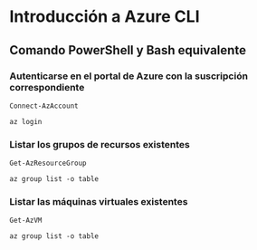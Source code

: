 # Introducción a Azure CLI
## Comando PowerShell y Bash equivalente
### Autenticarse en el portal de Azure con la suscripción correspondiente
```
Connect-AzAccount
```    
```
az login
```
### Listar los grupos de recursos existentes
```
Get-AzResourceGroup
```    
```
az group list -o table
```
### Listar las máquinas virtuales existentes
```
Get-AzVM
```    
```
az group list -o table
```